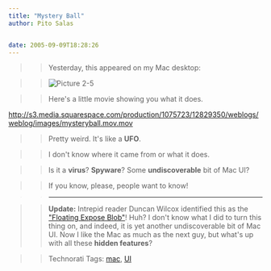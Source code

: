 ```yaml
---
title: "Mystery Ball"
author: Pito Salas


date: 2005-09-09T18:28:26
---
```



>>

>> Yesterday, this appeared on my Mac desktop:

>>

>> ![Picture
2-5](https://i0.wp.com/s3.media.squarespace.com/production/1075723/12829350/weblogs/weblog/images/Picture%25202-5.png?resize=386%2C281)

>>

>> Here's a little movie showing you what it does.

>>

>>
<http://s3.media.squarespace.com/production/1075723/12829350/weblogs/weblog/images/mysteryball.mov.mov>

>>

>> Pretty weird. It's like a **UFO**.

>>

>> I don't know where it came from or what it does.

>>

>> Is it a **virus**? **Spyware**? Some **undiscoverable** bit of Mac UI?

>>

>> If you know, please, people want to know!

>>

>> * * *

>>

>> **Update:** Intrepid reader Duncan Wilcox identified this as the ["Floating
Expose
Blob"](<http://www.macosxhints.com/article.php?story=20031010141631859>)! Huh?
I don't know what I did to turn this thing on, and indeed, it is yet another
undiscoverable bit of Mac UI. Now I like the Mac as much as the next guy, but
what's up with all these **hidden features**?

>>

>> Technorati Tags: [mac](<http://www.technorati.com/tag/mac>),
[UI](<http://www.technorati.com/tag/UI>)


